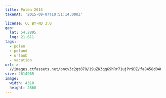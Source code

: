 ```yaml
---
title: Polen 2015
takenAt: '2015-09-07T10:51:14.000Z'

license: CC BY-ND 3.0
geo:
  lat: 54.2895
  lng: 21.611
tags:
  - polen
  - poland
  - urlaub
  - vacation
url: >-
  //images.ctfassets.net/bncv3c2gt878/19uZK3qqG9hRr71ujPr9DZ/fa8458d046a0fd8561ceae0ec22da0fe/polen-2015_25931640506_o
size: 2614965
image:
  width: 4310
  height: 2868
---
```

